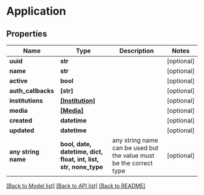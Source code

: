 # Application


## Properties
Name | Type | Description | Notes
------------ | ------------- | ------------- | -------------
**uuid** | **str** |  | [optional] 
**name** | **str** |  | [optional] 
**active** | **bool** |  | [optional] 
**auth_callbacks** | **[str]** |  | [optional] 
**institutions** | [**[Institution]**](Institution.md) |  | [optional] 
**media** | [**[Media]**](Media.md) |  | [optional] 
**created** | **datetime** |  | [optional] 
**updated** | **datetime** |  | [optional] 
**any string name** | **bool, date, datetime, dict, float, int, list, str, none_type** | any string name can be used but the value must be the correct type | [optional]

[[Back to Model list]](../README.md#documentation-for-models) [[Back to API list]](../README.md#documentation-for-api-endpoints) [[Back to README]](../README.md)


